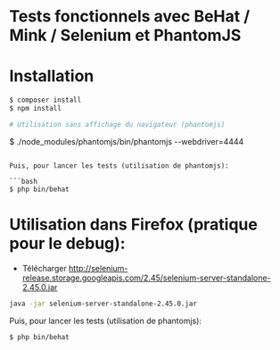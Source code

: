 # Tests fonctionnels avec BeHat / Mink / Selenium et PhantomJS

# Installation

```bash
$ composer install
$ npm install

# Utilisation sans affichage du navigateur (phantomjs)

```
$ ./node_modules/phantomjs/bin/phantomjs --webdriver=4444
```

Puis, pour lancer les tests (utilisation de phantomjs):

```bash
$ php bin/behat
```

# Utilisation dans Firefox (pratique pour le debug):

* Télécharger http://selenium-release.storage.googleapis.com/2.45/selenium-server-standalone-2.45.0.jar

```bash
java -jar selenium-server-standalone-2.45.0.jar
```

Puis, pour lancer les tests (utilisation de phantomjs):

```bash
$ php bin/behat
```